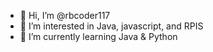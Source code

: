 - 👋 Hi, I’m @rbcoder117
- 👀 I’m interested in Java, javascript, and RPIS
- 🌱 I’m currently learning Java & Python

<!---
rbcoder117/rbcoder117 is a ✨ special ✨ repository because its `README.md` (this file) appears on your GitHub profile.
You can click the Preview link to take a look at your changes.
--->
